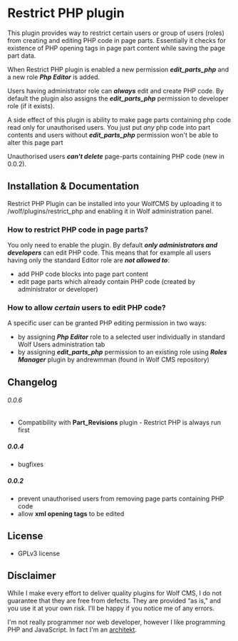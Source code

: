 Restrict PHP plugin
===================

This plugin provides way to restrict certain users or group of users (roles) from creating and editing PHP code in page parts. Essentially it checks for existence of PHP opening tags in page part content while saving the page part data.

When Restrict PHP plugin is enabled a new permission ***edit_parts_php*** and a new role ***Php Editor*** is added.

Users having administrator role can ***always*** edit and create PHP code. By default the plugin also assigns the ***edit_parts_php*** permission	to developer role (if it exists).

A side effect of this plugin is ability to make page parts containing php code read only for unauthorised users. You just put _any_ php code into part contents and users without ***edit_parts_php*** permission won't be able to alter this page part

Unauthorised users ***can't delete*** page-parts containing PHP code (new in 0.0.2).

Installation & Documentation
----------------------------

Restrict PHP Plugin can be installed into your WolfCMS by uploading it to <install location>/wolf/plugins/restrict_php and enabling it in Wolf administration panel.

### How to restrict PHP code in page parts?
You only need to enable the plugin. By default ***only administrators and developers*** can edit PHP code. This means that for example all users having only the standard Editor role are ***not allowed to***:

- add PHP code blocks into page part content
- edit page parts which already contain PHP code (created by administrator or developer)

### How to allow _certain_ users to edit PHP code?

A specific user can be granted PHP editing permission in two ways:

- by assigning ***Php Editor*** role to a selected user individually in standard Wolf Users administration tab
- by assigning ***edit_parts_php*** permission to an existing role using ***Roles Manager*** plugin by andrewmman (found in Wolf CMS repository)

Changelog
---------

###### 0.0.6

- Compatibility with **Part_Revisions** plugin - Restrict PHP is always run first

##### 0.0.4

- bugfixes

##### 0.0.2

- prevent unauthorised users from removing page parts containing PHP code
- allow **xml opening tags** to be edited

License
-------

* GPLv3 license

Disclaimer
----------

While I make every effort to deliver quality plugins for Wolf CMS, I do not guarantee that they are free from defects. They are provided “as is," and you use it at your own risk. I'll be happy if you notice me of any errors.

I'm not really programmer nor web developer, however I like programming PHP and JavaScript. In fact I'm an [architekt](http://marekmurawski.pl).